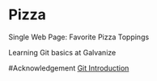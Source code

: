 # Pizza
Single Web Page: Favorite Pizza Toppings

Learning Git basics at Galvanize

#Acknowledgement
<a href="http://workshops.galvanize.com/learn-to-code/2-git-project.html">Git Introduction</a>
